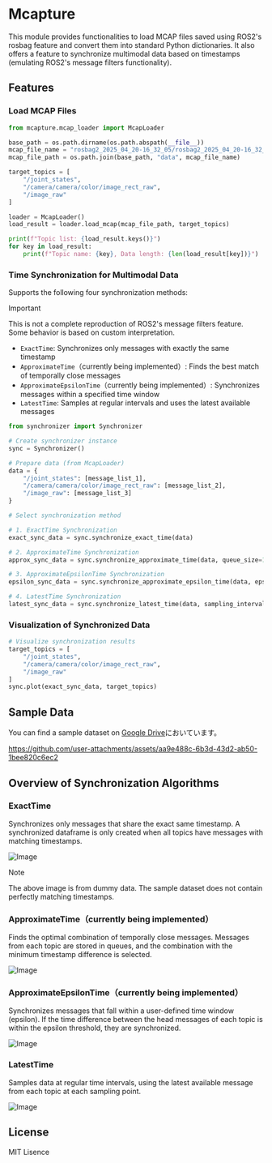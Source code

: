 # Mcapture
This module provides functionalities to load MCAP files saved using ROS2's rosbag feature and convert them into standard Python dictionaries. It also offers a feature to synchronize multimodal data based on timestamps (emulating ROS2's message filters functionality).

## Features
### Load MCAP Files

```python
from mcapture.mcap_loader import McapLoader

base_path = os.path.dirname(os.path.abspath(__file__))
mcap_file_name = "rosbag2_2025_04_20-16_32_05/rosbag2_2025_04_20-16_32_05_0.mcap"
mcap_file_path = os.path.join(base_path, "data", mcap_file_name)

target_topics = [
    "/joint_states",
    "/camera/camera/color/image_rect_raw",
    "/image_raw"
]

loader = McapLoader()
load_result = loader.load_mcap(mcap_file_path, target_topics)

print(f"Topic list: {load_result.keys()}")
for key in load_result:
    print(f"Topic name: {key}, Data length: {len(load_result[key])}")
```
### Time Synchronization for Multimodal Data

Supports the following four synchronization methods:

> [!IMPORTANT]
> This is not a complete reproduction of ROS2's message filters feature.
> Some behavior is based on custom interpretation.

* `ExactTime`: Synchronizes only messages with exactly the same timestamp
* `ApproximateTime`（currently being implemented）: Finds the best match of temporally close messages
* `ApproximateEpsilonTime`（currently being implemented）: Synchronizes messages within a specified time window
* `LatestTime`: Samples at regular intervals and uses the latest available messages

```python
from synchronizer import Synchronizer

# Create synchronizer instance
sync = Synchronizer()

# Prepare data (from McapLoader)
data = {
    "/joint_states": [message_list_1],
    "/camera/camera/color/image_rect_raw": [message_list_2],
    "/image_raw": [message_list_3]
}

# Select synchronization method

# 1. ExactTime Synchronization
exact_sync_data = sync.synchronize_exact_time(data)

# 2. ApproximateTime Synchronization
approx_sync_data = sync.synchronize_approximate_time(data, queue_size=100)

# 3. ApproximateEpsilonTime Synchronization
epsilon_sync_data = sync.synchronize_approximate_epsilon_time(data, epsilon_sec=0.1)

# 4. LatestTime Synchronization
latest_sync_data = sync.synchronize_latest_time(data, sampling_interval_sec=0.1)
```

### Visualization of Synchronized Data

```python
# Visualize synchronization results
target_topics = [
    "/joint_states",
    "/camera/camera/color/image_rect_raw",
    "/image_raw"
]
sync.plot(exact_sync_data, target_topics)
```

## Sample Data
You can find a sample dataset on [Google Drive](https://drive.google.com/file/d/19syK1ukBqSF0Aje4-crzr3pdAnfyz1X2/view)においています。

https://github.com/user-attachments/assets/aa9e488c-6b3d-43d2-ab50-1bee820c6ec2


## Overview of Synchronization Algorithms
### ExactTime
Synchronizes only messages that share the exact same timestamp. A synchronized dataframe is only created when all topics have messages with matching timestamps.

![Image](https://github.com/user-attachments/assets/7a9d93e5-2ebc-4c44-b629-d6f71f5eebb4)

> [!NOTE]
> The above image is from dummy data. The sample dataset does not contain perfectly matching timestamps.

### ApproximateTime（currently being implemented）
Finds the optimal combination of temporally close messages. Messages from each topic are stored in queues, and the combination with the minimum timestamp difference is selected.

![Image](https://github.com/user-attachments/assets/549acd5e-9e9e-4903-a65b-8f133ea20e9b)

### ApproximateEpsilonTime（currently being implemented）
Synchronizes messages that fall within a user-defined time window (epsilon). If the time difference between the head messages of each topic is within the epsilon threshold, they are synchronized.

![Image](https://github.com/user-attachments/assets/1d8e86d6-c5d8-4fe3-a500-c7ea8e88af1a)

### LatestTime
Samples data at regular time intervals, using the latest available message from each topic at each sampling point.

![Image](https://github.com/user-attachments/assets/9e87907d-f1ee-4213-8cd8-733bb253b2b5)

## License
MIT Lisence
